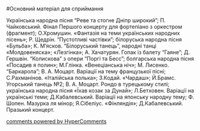 <div id="hypercomments_widget" class="js-hypercomments-widget invisible"></div>

#Основний матеріал для сприймання

Українська народна пісня “Реве та стогне Дніпр широкий”; П. Чайковський. Фінал Першого концерту для фортепіано з оркестром (фрагмент); О.Хромушин. «Фантазія на теми українських народних пісень»; Р. Щедрін. “Пустотливі частівки”; білоруська народна пісня «Бульба»; К. М’ясков. “Білоруський танець”, народні танці «Молдовеняска»; «Лезгінка»; А. Хачатурян. Гопак із балету “Гаяне”; Д. Гершвін. “Колискова” з опери “Поргі та Бесс”; болгарська народна пісня «Посадив я полин»; М.Глінка. «Венеціанська ніч»; М. Лисенко.  “Баркарола”; В. А. Моцарт. Варіації на тему французької пісні; С.Рахманінов. «Італійська полька»; З.Кодай. «Чардаш»; Й.Брамс. Угорський танець №2; В. А. Моцарт. Рондо в турецькому стилі;  українська народна пісня «Їхав козак за Дунай»; Л.Бетховен. Варіації на українські теми;  Д.Кабалевський. Варіації на японську народну тему; Ф. Шопен. Мазурка ля мінор; Я.Сібеліус. «Фінляндія»; Д.Кабалевський. Празький концерт.

<div class="js-hypercomments-container">
    <a href="http://hypercomments.com" class="hc-link" title="comments widget">comments powered by HyperComments</a>
</div>